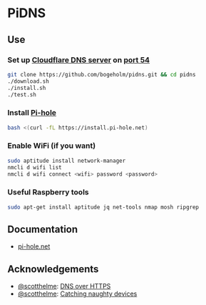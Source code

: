 # PiDNS

## Use

### Set up [Cloudflare DNS server](https://developers.cloudflare.com/1.1.1.1/dns-over-https/cloudflared-proxy) on [port 54](cloudflaredns.service.template)

```bash
git clone https://github.com/bogeholm/pidns.git && cd pidns
./download.sh
./install.sh
./test.sh
```


### Install [Pi-hole](https://pi-hole.net/)

```bash
bash <(curl -fL https://install.pi-hole.net)
```


### Enable WiFi (if you want)

```bash
sudo aptitude install network-manager
nmcli d wifi list
nmcli d wifi connect <wifi> password <password>
```

### Useful Raspberry tools

```bash
sudo apt-get install aptitude jq net-tools nmap mosh ripgrep
```


## Documentation

- [pi-hole.net](https://pi-hole.net/)


## Acknowledgements

- [@scotthelme](https://github.com/scotthelme): [DNS over HTTPS](https://scotthelme.co.uk/securing-dns-across-all-of-my-devices-with-pihole-dns-over-https-1-1-1-1/)
- [@scotthelme](https://github.com/scotthelme): [Catching naughty devices](https://scotthelme.co.uk/catching-naughty-devices-on-my-home-network/)
